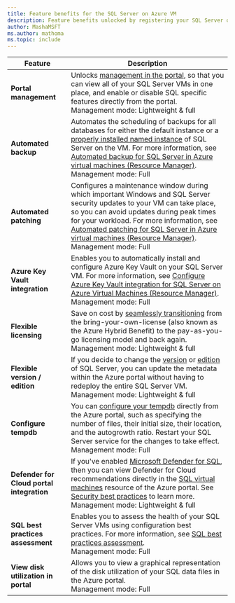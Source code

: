 ```yaml
---
title: Feature benefits for the SQL Server on Azure VM
description: Feature benefits unlocked by registering your SQL Server on Azure VM with the SQL IaaS agent extension
author: MashaMSFT
ms.author: mathoma
ms.topic: include
---
```


| Feature | Description |
| --- | --- |
| **Portal management** | Unlocks [management in the portal](../virtual-machines/windows/manage-sql-vm-portal.md), so that you can view all of your SQL Server VMs in one place, and enable or disable SQL specific features directly from the portal. <br/> Management mode: Lightweight & full|  
| **Automated backup** |Automates the scheduling of backups for all databases for either the default instance or a [properly installed named instance](../virtual-machines/windows/frequently-asked-questions-faq.yml#can-i-use-a-named-instance-of-sql-server-with-the-iaas-extension-) of SQL Server on the VM. For more information, see [Automated backup for SQL Server in Azure virtual machines (Resource Manager)](../virtual-machines/windows/automated-backup-sql-2014.md). <br/> Management mode: Full|
| **Automated patching** |Configures a maintenance window during which important Windows and SQL Server security updates to your VM can take place, so you can avoid updates during peak times for your workload. For more information, see [Automated patching for SQL Server in Azure virtual machines (Resource Manager)](../virtual-machines/windows/automated-patching.md). <br/> Management mode: Full|
| **Azure Key Vault integration** |Enables you to automatically install and configure Azure Key Vault on your SQL Server VM. For more information, see [Configure Azure Key Vault integration for SQL Server on Azure Virtual Machines (Resource Manager)](../virtual-machines/windows/azure-key-vault-integration-configure.md). <br/> Management mode: Full|
| **Flexible licensing** | Save on cost by [seamlessly transitioning](../virtual-machines/windows/licensing-model-azure-hybrid-benefit-ahb-change.md) from the bring-your-own-license (also known as the Azure Hybrid Benefit) to the pay-as-you-go licensing model and back again. <br/> Management mode: Lightweight & full| 
| **Flexible version / edition** | If you decide to change the [version](../virtual-machines/windows/change-sql-server-version.md) or [edition](../virtual-machines/windows/change-sql-server-edition.md) of SQL Server, you can update the metadata within the Azure portal without having to redeploy the entire SQL Server VM.  <br/> Management mode: Lightweight & full| 
| **Configure tempdb** | You can [configure your tempdb](../virtual-machines/windows/manage-sql-vm-portal.md#storage) directly from the Azure portal, such as specifying the number of files, their initial size, their location, and the autogrowth ratio. Restart your SQL Server service for the changes to take effect. <br/> Management mode: Full | 
| **Defender for Cloud portal integration** | If you've enabled [Microsoft Defender for SQL](/azure/defender-for-cloud/defender-for-sql-usage), then you can view Defender for Cloud recommendations directly in the [SQL virtual machines](../virtual-machines/windows/manage-sql-vm-portal.md) resource of the Azure portal. See [Security best practices](../virtual-machines/windows/security-considerations-best-practices.md) to learn more.  <br/> Management mode: Lightweight & full|
| **SQL best practices assessment** | Enables you to assess the health of your SQL Server VMs using configuration best practices. For more information, see [SQL best practices assessment](../virtual-machines/windows/sql-assessment-for-sql-vm.md).  <br/> Management mode: Full| 
| **View disk utilization in portal** | Allows you to view a graphical representation of the disk utilization of your SQL data files in the Azure portal.  <br/> Management mode: Full | 


